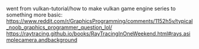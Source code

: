went from vulkan-tutorial/how to make vulkan game engine series to something more basic:
https://www.reddit.com/r/GraphicsProgramming/comments/1152h5v/typical_noob_graphics_programmer_question_lol/
https://raytracing.github.io/books/RayTracingInOneWeekend.html#rays,asimplecamera,andbackground